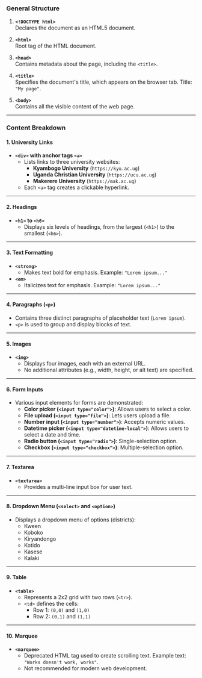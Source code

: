### **General Structure**
1. **`<!DOCTYPE html>`**  
   Declares the document as an HTML5 document.  

2. **`<html>`**  
   Root tag of the HTML document.  

3. **`<head>`**  
   Contains metadata about the page, including the `<title>`.  

4. **`<title>`**  
   Specifies the document's title, which appears on the browser tab. Title: `"My page"`.  

5. **`<body>`**  
   Contains all the visible content of the web page.  

---

### **Content Breakdown**
#### **1. University Links**  
- **`<div>` with anchor tags `<a>`**  
  - Lists links to three university websites:  
    - **Kyambogo University** (`https://kyu.ac.ug`)  
    - **Uganda Christian University** (`https://ucu.ac.ug`)  
    - **Makerere University** (`https://mak.ac.ug`)  
  - Each `<a>` tag creates a clickable hyperlink.  

---

#### **2. Headings**  
- **`<h1>` to `<h6>`**  
  - Displays six levels of headings, from the largest (`<h1>`) to the smallest (`<h6>`).  

---

#### **3. Text Formatting**  
- **`<strong>`**  
  - Makes text bold for emphasis. Example: `"Lorem ipsum..."`  
- **`<em>`**  
  - Italicizes text for emphasis. Example: `"Lorem ipsum..."`  

---

#### **4. Paragraphs (`<p>`)**  
- Contains three distinct paragraphs of placeholder text (`Lorem ipsum`).  
- `<p>` is used to group and display blocks of text.

---

#### **5. Images**  
- **`<img>`**  
  - Displays four images, each with an external URL.  
  - No additional attributes (e.g., width, height, or alt text) are specified.  

---

#### **6. Form Inputs**  
- Various input elements for forms are demonstrated:  
  - **Color picker (`<input type="color">`)**: Allows users to select a color.  
  - **File upload (`<input type="file">`)**: Lets users upload a file.  
  - **Number input (`<input type="number">`)**: Accepts numeric values.  
  - **Datetime picker (`<input type="datetime-local">`)**: Allows users to select a date and time.  
  - **Radio button (`<input type="radio">`)**: Single-selection option.  
  - **Checkbox (`<input type="checkbox">`)**: Multiple-selection option.  

---

#### **7. Textarea**  
- **`<textarea>`**  
  - Provides a multi-line input box for user text.  

---

#### **8. Dropdown Menu (`<select>` and `<option>`)**  
- Displays a dropdown menu of options (districts):  
  - Kween  
  - Koboko  
  - Kiryandongo  
  - Kotido  
  - Kasese  
  - Kalaki  

---

#### **9. Table**  
- **`<table>`**  
  - Represents a 2x2 grid with two rows (`<tr>`).  
  - `<td>` defines the cells:  
    - Row 1: `(0,0)` and `(1,0)`  
    - Row 2: `(0,1)` and `(1,1)`  

---

#### **10. Marquee**  
- **`<marquee>`**  
  - Deprecated HTML tag used to create scrolling text. Example text: `"Works doesn't work, works"`.  
  - Not recommended for modern web development.  

